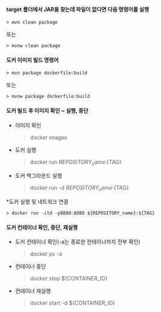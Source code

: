 #### target 폴더에서 JAR을 찾는데 파일이 없다면 다음 명령어를 실행

	> mvn clean package

또는

	> mvnw clean package


#### 도커 이미지 빌드 명령어

	> mvn package dockerfile:build

또는

	> mvnw package dockerfile:build
	

#### 도커 빌드 후 이미지 확인 ~ 실행, 중단
* 이미지 확인

	> docker images
* 도커 실행

	> docker run ${REPOSITORY_name}:${TAG}
* 도커 백그라운드 실행

	> docker run -d ${REPOSITORY_name}:${TAG}
	
*도커 실행 및 네트워크 연결
	
	> docker run -itd -p8080:8080 ${REPOSITORY_name}:${TAG}

#### 도커 컨테이너 확인, 중단, 재실행
* 도커 컨테이너 확인(-a는 종료한 컨테이너까지 전부 확인)

	> docker ps -a
* 컨테이너 중단
	
	> docker stop ${CONTAINER_ID}
* 컨테이너 재실행

	> docker start -d ${CONTAINER_ID}
